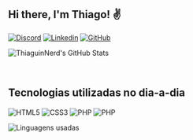 
<!--
**ThiaguinNerd/ThiaguinNerd** is a ✨ _special_ ✨ repository because its `README.md` (this file) appears on your GitHub profile.

Here are some ideas to get you started:

- 🔭 I’m currently working on ...
- 🌱 I’m currently learning ...
- 👯 I’m looking to collaborate on ...
- 🤔 I’m looking for help with ...
- 💬 Ask me about ...
- 📫 How to reach me: ...
- 😄 Pronouns: ...
- ⚡ Fun fact: ...
-->


<!--
**ThiaguinNerd/ThiaguinNerd** is a ✨ _special_ ✨ repository because its `README.md` (this file) appears on your GitHub profile.

Here are some ideas to get you started:

- 🔭 I’m currently working on ...
- 🌱 I’m currently learning ...
- 👯 I’m looking to collaborate on ...
- 🤔 I’m looking for help with ...
- 💬 Ask me about ...
- 📫 How to reach me: ...
- 😄 Pronouns: ...
- ⚡ Fun fact: ...
-->

## Hi there, I'm Thiago! ✌️

[![Discord](https://img.shields.io/badge/Discord-7289DA?style=for-the-badge&logo=discord&logoColor=white)](https://discord.com/channels/@me/767597405117612053)
[![Linkedin](https://img.shields.io/badge/LinkedIn-0077B5?style=for-the-badge&logo=linkedin&logoColor=white)](#)
[![GitHub](https://img.shields.io/badge/GitHub-100000?style=for-the-badge&logo=github&logoColor=white)](https://github.com/ThiaguinNerd)


![ThiaguinNerd's GitHub Stats](https://github-readme-stats.vercel.app/api?username=ThiaguinNerd&show_icons=true&count_private=true&theme=dark#gh-dark-mode-only)

<br>

## Tecnologias utilizadas no dia-a-dia

<div style="display: inline-block">
    <img align="center" alt="HTML5" src="https://img.shields.io/badge/HTML5-E34F26?style=for-the-badge&logo=html5&logoColor=white">
    <img align="center" alt="CSS3" src="https://img.shields.io/badge/CSS3-1572B6?style=for-the-badge&logo=css3&logoColor=white">
    <img align="center" alt="PHP" src="https://img.shields.io/badge/PHP-777BB4?style=for-the-badge&logo=php&logoColor=white">
    <img align="center" alt="PHP" src="https://img.shields.io/badge/MySQL-00000F?style=for-the-badge&logo=mysql&logoColor=white">
</div>

<br>

![Linguagens usadas](https://github-readme-stats.vercel.app/api/top-langs/?username=ThiaguinNerd&layout=compact&custom_title=Linguagens%20usadas)


<!-- ## Contato
thiago.moreira00@outlook.pt -->

